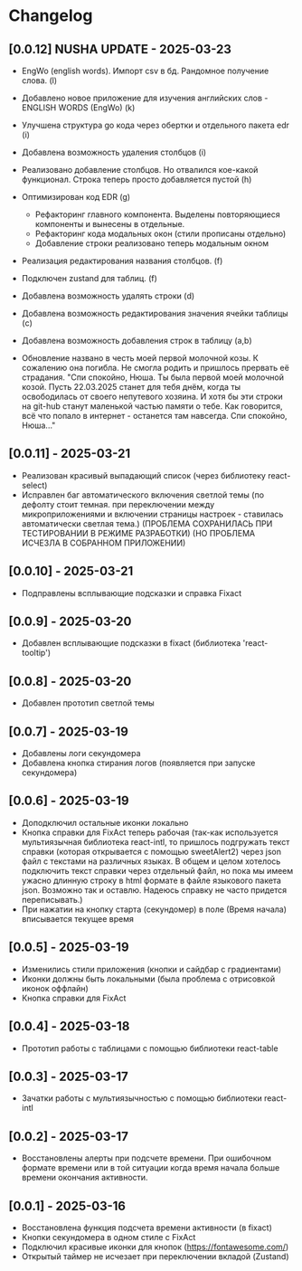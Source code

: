 [//]: # (Эти файлы часто используются для записи изменений, новых функций и исправлений в проекте.)


# Changelog

## [0.0.12] NUSHA UPDATE - 2025-03-23

-  EngWo (english words). Импорт csv в бд. Рандомное получение слова. (l)
-  Добавлено новое приложение для изучения английских слов - ENGLISH WORDS (EngWo) (k)
-  Улучшена структура go кода через обертки и отдельного пакета edr (i)
-  Добавлена возможность удаления столбцов (i)
-  Реализовано добавление столбцов. Но отвалился кое-какой функционал. Строка теперь просто добавляется пустой (h)
-  Оптимизирован код EDR (g)
      - Рефакторинг главного компонента. Выделены повторяющиеся компоненты и вынесены в отдельные.
      - Рефакторинг кода модальных окон (стили прописаны отдельно)
      - Добавление строки реализовано теперь модальным окном
-  Реализация редактирования названия столбцов. (f)
-  Подключен zustand для таблиц. (f)
-  Добавлена возможность удалять строки (d)
-  Добавлена возможность редактирования значения ячейки таблицы (c)
-  Добавлена возможность добавления строк в таблицу (a,b)


- Обновление названо в честь моей первой молочной козы. К сожалению она погибла. Не смогла родить и пришлось прервать её страдания.
  "Спи спокойно, Нюша. Ты была первой моей молочной козой. Пусть 22.03.2025 станет для тебя днём, когда ты освободилась от своего непутевого хозяина.
  И хотя бы эти строки на git-hub станут маленькой частью памяти о тебе. Как говорится, всё что попало в интернет - останется там навсегда.
  Спи спокойно, Нюша..."

## [0.0.11] - 2025-03-21
- Реализован красивый выпадающий список (через библиотеку react-select)
- Исправлен баг автоматического включения светлой темы (по дефолту стоит темная. при переключении между микроприложениями и включении страницы настроек - ставилась автоматически светлая тема.) (ПРОБЛЕМА СОХРАНИЛАСЬ ПРИ ТЕСТИРОВАНИИ В РЕЖИМЕ РАЗРАБОТКИ) (НО ПРОБЛЕМА ИСЧЕЗЛА В СОБРАННОМ ПРИЛОЖЕНИИ)

## [0.0.10] - 2025-03-21
- Подправлены всплывающие подсказки и справка Fixact

## [0.0.9] - 2025-03-20
- Добавлен всплывающие подсказки в fixact (библиотека 'react-tooltip')

## [0.0.8] - 2025-03-20
- Добавлен прототип светлой темы

## [0.0.7] - 2025-03-19
- Добавлены логи секундомера
- Добавлена кнопка стирания логов (появляется при запуске секундомера)

## [0.0.6] - 2025-03-19
- Доподключил остальные иконки локально
- Кнопка справки для FixAct теперь рабочая (так-как используется мультиязычная библиотека react-intl, то пришлось подгружать текст справки (которая открывается с помощью sweetAlert2) через json файл с текстами на различных языках. В общем и целом хотелось подключить текст справки через отдельный файл, но пока мы имеем ужасно длинную строку в html формате в файле языкового пакета json. Возможно так и оставлю. Надеюсь справку не часто придется переписывать.)
- При нажатии на кнопку старта (секундомер) в поле (Время начала) вписывается текущее время

## [0.0.5] - 2025-03-19
- Изменились стили приложения (кнопки и сайдбар с градиентами)
- Иконки должны быть локальными (была проблема с отрисовкой иконок оффлайн)
- Кнопка справки для FixAct

## [0.0.4] - 2025-03-18
- Прототип работы с таблицами с помощью библиотеки react-table

## [0.0.3] - 2025-03-17
- Зачатки работы с мультиязычностью с помощью библиотеки react-intl

## [0.0.2] - 2025-03-17
- Восстановлены алерты при подсчете времени. При ошибочном формате времени или в той ситуации когда время начала больше времени окончания активности.

## [0.0.1] - 2025-03-16
- Восстановлена функция подсчета времени активности (в fixact)
- Кнопки секундомера в одном стиле с FixAct
- Подключил красивые иконки для кнопок (https://fontawesome.com/)
- Открытый таймер не исчезает при переключении вкладой (Zustand)



